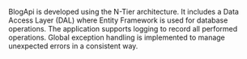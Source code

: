 BlogApi is developed using the N-Tier architecture. It includes a Data Access Layer (DAL) where Entity Framework is used for database operations. The application supports logging to record all performed operations. Global exception handling is implemented to manage unexpected errors in a consistent way.
